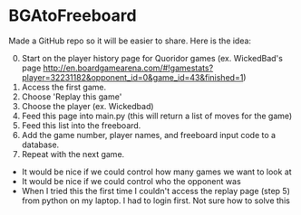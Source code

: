 # BGAtoFreeboard 

Made a GitHub repo so it will be easier to share. Here is the idea:

0. Start on the player history page for Quoridor games (ex. WickedBad's page http://en.boardgamearena.com/#!gamestats?player=32231182&opponent_id=0&game_id=43&finished=1)
0. Access the first game.
0. Choose 'Replay this game'
0. Choose the player (ex. Wickedbad)
0. Feed this page into main.py (this will return a list of moves for the game)
0. Feed this list into the freeboard.
0. Add the game number, player names, and freeboard input code to a database.
0. Repeat with the next game.


* It would be nice if we could control how many games we want to look at
* It would be nice if we could control who the opponent was
* When I tried this the first time I couldn't access the replay page (step 5) from python on my laptop. I had to login first. Not sure how to solve this

